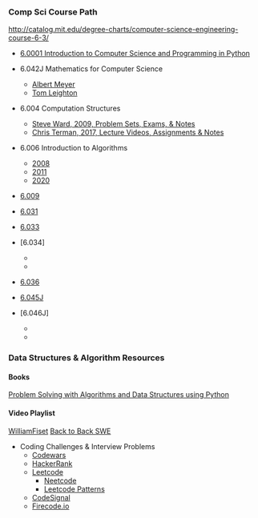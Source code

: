 ### Comp Sci Course Path

http://catalog.mit.edu/degree-charts/computer-science-engineering-course-6-3/

- [6.0001 Introduction to Computer Science and Programming in Python](https://ocw.mit.edu/courses/6-0001-introduction-to-computer-science-and-programming-in-python-fall-2016/)

- 6.042J Mathematics for Computer Science
    - [Albert Meyer](https://openlearninglibrary.mit.edu/courses/course-v1:OCW+6.042J+2T2019/about)
    - [Tom Leighton](https://ocw.mit.edu/courses/6-042j-mathematics-for-computer-science-fall-2010/)

- 6.004 Computation Structures
    - [Steve Ward, 2009, Problem Sets, Exams, & Notes](https://ocw.mit.edu/courses/6-004-computation-structures-spring-2009/pages/syllabus/)
    - [Chris Terman, 2017, Lecture Videos, Assignments & Notes](https://ocw.mit.edu/courses/6-004-computation-structures-spring-2017/)

- 6.006 Introduction to Algorithms
    - [2008](https://ocw.mit.edu/courses/6-006-introduction-to-algorithms-spring-2008/)
    - [2011](https://ocw.mit.edu/courses/6-006-introduction-to-algorithms-fall-2011/)
    - [2020](https://ocw.mit.edu/courses/6-006-introduction-to-algorithms-spring-2020/)

- [6.009](https://py.mit.edu/)

- [6.031](https://web.mit.edu/6.031)

- [6.033](https://ocw.mit.edu/courses/6-033-computer-system-engineering-spring-2018/)

- [6.034]
    - [](https://ocw.mit.edu/courses/6-034-artificial-intelligence-spring-2005/)
    - [](https://ocw.mit.edu/courses/6-034-artificial-intelligence-fall-2010/)

- [6.036](https://ocw.mit.edu/courses/6-036-introduction-to-machine-learning-fall-2020/)

- [6.045J](https://ocw.mit.edu/courses/6-045j-automata-computability-and-complexity-spring-2011/)

- [6.046J]
    - [](https://ocw.mit.edu/courses/6-046j-design-and-analysis-of-algorithms-spring-2012/)
    - [](https://ocw.mit.edu/courses/6-046j-design-and-analysis-of-algorithms-spring-2015/)

### Data Structures & Algorithm Resources
#### Books
[Problem Solving with Algorithms and Data Structures using Python](https://runestone.academy/ns/books/published/pythonds/index.html#)

#### Video Playlist
[WilliamFiset](https://www.youtube.com/playlist?list=PLDV1Zeh2NRsB6SWUrDFW2RmDotAfPbeHu)
[Back to Back SWE](https://www.youtube.com/c/BackToBackSWE/videos)

- Coding Challenges & Interview Problems
    - [Codewars](https://www.codewars.com)
    - [HackerRank](https://www.hackerrank.com)
    - [Leetcode](https://leetcode.com)
        - [Neetcode](https://neetcode.io/)
        - [Leetcode Patterns](https://seanprashad.com/leetcode-patterns/)
    - [CodeSignal](https://codesignal.com)
    - [Firecode.io]()
